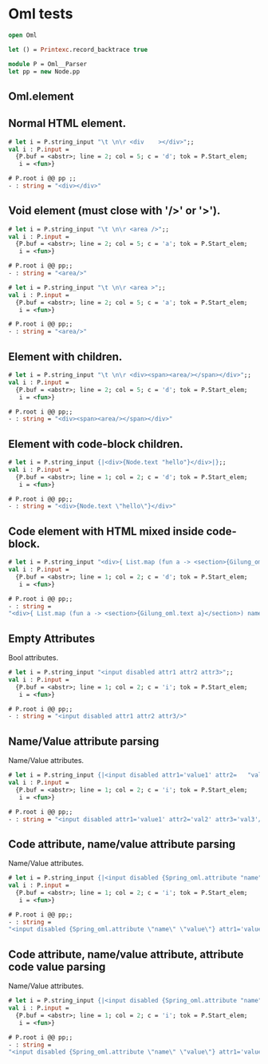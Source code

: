 # Oml tests

```ocaml
open Oml

let () = Printexc.record_backtrace true

module P = Oml__Parser
let pp = new Node.pp
```

## Oml.element

## Normal HTML element.

```ocaml
# let i = P.string_input "\t \n\r <div    ></div>";;
val i : P.input =
  {P.buf = <abstr>; line = 2; col = 5; c = 'd'; tok = P.Start_elem;
   i = <fun>}

# P.root i @@ pp ;;
- : string = "<div></div>"
```

## Void element (must close with '/>' or '>').

```ocaml
# let i = P.string_input "\t \n\r <area />";;
val i : P.input =
  {P.buf = <abstr>; line = 2; col = 5; c = 'a'; tok = P.Start_elem;
   i = <fun>}

# P.root i @@ pp;;
- : string = "<area/>"

# let i = P.string_input "\t \n\r <area >";;
val i : P.input =
  {P.buf = <abstr>; line = 2; col = 5; c = 'a'; tok = P.Start_elem;
   i = <fun>}

# P.root i @@ pp;;
- : string = "<area/>"
```

## Element with children.

```ocaml
# let i = P.string_input "\t \n\r <div><span><area/></span></div>";;
val i : P.input =
  {P.buf = <abstr>; line = 2; col = 5; c = 'd'; tok = P.Start_elem;
   i = <fun>}

# P.root i @@ pp;;
- : string = "<div><span><area/></span></div>"
```

## Element with code-block children.

```ocaml
# let i = P.string_input {|<div>{Node.text "hello"}</div>|};;
val i : P.input =
  {P.buf = <abstr>; line = 1; col = 2; c = 'd'; tok = P.Start_elem;
   i = <fun>}

# P.root i @@ pp;;
- : string = "<div>{Node.text \"hello\"}</div>"
```

## Code element with HTML mixed inside code-block.

```ocaml
# let i = P.string_input "<div>{ List.map (fun a -> <section>{Gilung_oml.text a}</section>) names }</div>";;
val i : P.input =
  {P.buf = <abstr>; line = 1; col = 2; c = 'd'; tok = P.Start_elem;
   i = <fun>}

# P.root i @@ pp;;
- : string =
"<div>{ List.map (fun a -> <section>{Gilung_oml.text a}</section>) names }</div>"
```

## Empty Attributes

Bool attributes.

```ocaml
# let i = P.string_input "<input disabled attr1 attr2 attr3>";;
val i : P.input =
  {P.buf = <abstr>; line = 1; col = 2; c = 'i'; tok = P.Start_elem;
   i = <fun>}

# P.root i @@ pp;;
- : string = "<input disabled attr1 attr2 attr3/>"
```

## Name/Value attribute parsing

Name/Value attributes.

```ocaml
# let i = P.string_input {|<input disabled attr1='value1' attr2=   "val2"      attr3    = val3    >|};;
val i : P.input =
  {P.buf = <abstr>; line = 1; col = 2; c = 'i'; tok = P.Start_elem;
   i = <fun>}

# P.root i @@ pp;;
- : string = "<input disabled attr1='value1' attr2='val2' attr3='val3'/>"
```

## Code attribute, name/value attribute parsing

Name/Value attributes.

```ocaml
# let i = P.string_input {|<input disabled {Spring_oml.attribute "name" "value"} attr1='value1' attr2=   "val2"      attr3    = val3    >|};;
val i : P.input =
  {P.buf = <abstr>; line = 1; col = 2; c = 'i'; tok = P.Start_elem;
   i = <fun>}

# P.root i @@ pp;;
- : string =
"<input disabled {Spring_oml.attribute \"name\" \"value\"} attr1='value1' attr2='val2' attr3='val3'/>"
```

## Code attribute, name/value attribute, attribute code value parsing

Name/Value attributes.

```ocaml
# let i = P.string_input {|<input disabled {Spring_oml.attribute "name" "value"} attr1='value1' attr2=   "val2"      attr3    = val3    attr4={ string_of_int 100}  >|};;
val i : P.input =
  {P.buf = <abstr>; line = 1; col = 2; c = 'i'; tok = P.Start_elem;
   i = <fun>}

# P.root i @@ pp;;
- : string =
"<input disabled {Spring_oml.attribute \"name\" \"value\"} attr1='value1' attr2='val2' attr3='val3' attr4={ string_of_int 100}/>"
```


